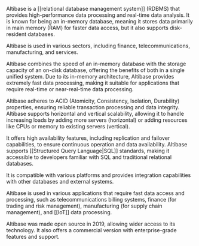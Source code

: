 Altibase is a [[relational database management system]] (RDBMS) that provides high-performance data processing and real-time data analysis. It is known for being an in-memory database, meaning it stores data primarily in main memory (RAM) for faster data access, but it also supports disk-resident databases. 

Altibase is used in various sectors, including finance, telecommunications, manufacturing, and services.

Altibase combines the speed of an in-memory database with the storage capacity of an on-disk database, offering the benefits of both in a single unified system. Due to its in-memory architecture, Altibase provides extremely fast data processing, making it suitable for applications that require real-time or near-real-time data processing.

Altibase adheres to ACID (Atomicity, Consistency, Isolation, Durability) properties, ensuring reliable transaction processing and data integrity. Altibase supports horizontal and vertical scalability, allowing it to handle increasing loads by adding more servers (horizontal) or adding resources like CPUs or memory to existing servers (vertical).

It offers high availability features, including replication and failover capabilities, to ensure continuous operation and data availability. Altibase supports [[Structured Query Language|SQL]] standards, making it accessible to developers familiar with SQL and traditional relational databases.

It is compatible with various platforms and provides integration capabilities with other databases and external systems.

Altibase is used in various applications that require fast data access and processing, such as telecommunications billing systems, finance (for trading and risk management), manufacturing (for supply chain management), and [[IoT]] data processing.

Altibase was made open source in 2019, allowing wider access to its technology. It also offers a commercial version with enterprise-grade features and support.